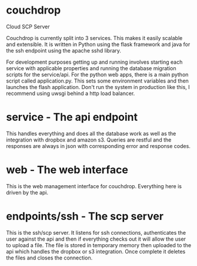 # couchdrop
Cloud SCP Server

Couchdrop is currently split into 3 services. This makes it easily scalable and extensible. It is written in Python using the flask framework and java for the ssh endpoint using the apache sshd library. 

For development purposes getting up and running involves starting each service with applicable properties and running the database migration scripts for the service/api. For the python web apps, there is a main python script called application.py. This sets some environment variables and then launches the flash application. Don't run the system in production like this, I recommend using uwsgi behind a http load balancer. 

# service - The api endpoint
This handles everything and does all the database work as well as the integration with dropbox and amazon s3. Queries are restful and the responses are always in json with corresponding error and response codes.

# web - The web interface
This is the web management interface for couchdrop. Everything here is driven by the api.

# endpoints/ssh - The scp server
This is the ssh/scp server. It listens for ssh connections, authenticates the user against the api and then if everything checks out it will allow the user to upload a file. The file is stored in temporary memory then uploaded to the api which handles the dropbox or s3 integration. Once complete it deletes the files and closes the connection.


